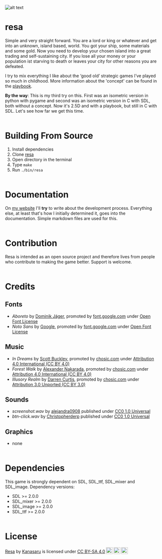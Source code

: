 ![alt text](https://github.com/kanasaru/resa/blob/main/doc/header.png?raw=true)

# resa
Simple and very straight forward. You are a lord or king or whatever and get into an unknown, island based, world. You got your ship, some materials and some gold. Now you need to develop your chosen island into a great trading and self-sustaining city. If you lose all your money or your population ist starving to death or leaves your city for other reasons you are defeated.

I try to mix everything I like about the ‘good old’ strategic games I’ve played so much in childhood. More information about the 'concept' can be found in the [playbook](doc/playbook.md).

__By the way__: This is my third try on this. First was an isometric version in python with pygame and second was an isometric version in C with SDL, both without a concept. Now it's 2.5D and with a playbook, but still in C with SDL. Let's see how far we get this time.
<br><br>

# Building From Source
1. Install dependencies
2. Clone [resa](https://github.com/kanasaru/resa)
2. Open directory in the terminal
3. Type ```make```
4. Run ```./bin/resa```
<br><br>

# Documentation
On [my website](https://bitbyteopen.org) I'll **try** to write about the development process. Everything else, at least that's how I initially determined it, goes into the documentation. Simple markdown files are used for this.
<br><br>

# Contribution
Resa is intended as an open source project and therefore lives from people who contribute to making the game better. Support is welcome.
<br><br>

# Credits
## Fonts
- _Aboreto_ by [Dominik Jáger](https://fonts.google.com/?query=Dominik+Jáger), promoted by [font.google.com](https://fonts.google.com/specimen/Aboreto/) under [Open Font License](https://scripts.sil.org/cms/scripts/page.php?site_id=nrsi&id=OFL)
- _Noto Sans_ by [Google](https://fonts.google.com/), promoted by [font.google.com](https://fonts.google.com/noto/specimen/Noto+Sans/) under [Open Font License](https://scripts.sil.org/cms/scripts/page.php?site_id=nrsi&id=OFL)

## Music
- _In Dreams_ by [Scott Buckley](https://www.scottbuckley.com.au), promoted by [chosic.com](https://www.chosic.com/free-music/all/) under [Attribution 4.0 International (CC BY 4.0)](https://creativecommons.org/licenses/by/4.0/)
- _Forest Walk_ by [Alexander Nakarada](https://www.serpentsoundstudios.com), promoted by [chosic.com](https://www.chosic.com/free-music/all/) under [Attribution 4.0 International (CC BY 4.0)](https://creativecommons.org/licenses/by/4.0/)
- _Illusory Realm_ by [Darren Curtis](https://www.darrencurtismusic.com/), promoted by [chosic.com](https://www.chosic.com/free-music/all/) under [Attribution 3.0 Unported (CC BY 3.0)](https://creativecommons.org/licenses/by/3.0/)

## Sounds
- _screenshot.wav_ by [alejandra0908](https://freesound.org/people/alejandra0908/sounds/364499/) published under [CC0 1.0 Universal](https://creativecommons.org/publicdomain/zero/1.0/)
- _btn-click.wav_ by [Christopherderp](https://freesound.org/people/Christopherderp/sounds/342200/) published under [CC0 1.0 Universal](https://creativecommons.org/publicdomain/zero/1.0/)

## Graphics
- none
<br><br>

# Dependencies
This game is strongly dependent on SDL, SDL_ttf, SDL_mixer and SDL_image. Dependency versions:
* SDL >= 2.0.0
* SDL_mixer >= 2.0.0
* SDL_image >= 2.0.0
* SDL_ttf >= 2.0.0
<br><br>

# License
<p xmlns:cc="http://creativecommons.org/ns#" xmlns:dct="http://purl.org/dc/terms/"><a property="dct:title" rel="cc:attributionURL" href="https://github.com/kanasaru/resa">Resa</a> by <a rel="cc:attributionURL dct:creator" property="cc:attributionName" href="https://github.com/Kanasaru">Kanasaru</a> is licensed under <a href="http://creativecommons.org/licenses/by-sa/4.0/?ref=chooser-v1" target="_blank" rel="license noopener noreferrer" style="display:inline-block;">CC BY-SA 4.0<img style="height:22px!important;margin-left:3px;vertical-align:text-bottom;" src="https://mirrors.creativecommons.org/presskit/icons/cc.svg?ref=chooser-v1"><img style="height:22px!important;margin-left:3px;vertical-align:text-bottom;" src="https://mirrors.creativecommons.org/presskit/icons/by.svg?ref=chooser-v1"><img style="height:22px!important;margin-left:3px;vertical-align:text-bottom;" src="https://mirrors.creativecommons.org/presskit/icons/sa.svg?ref=chooser-v1"></a></p>
